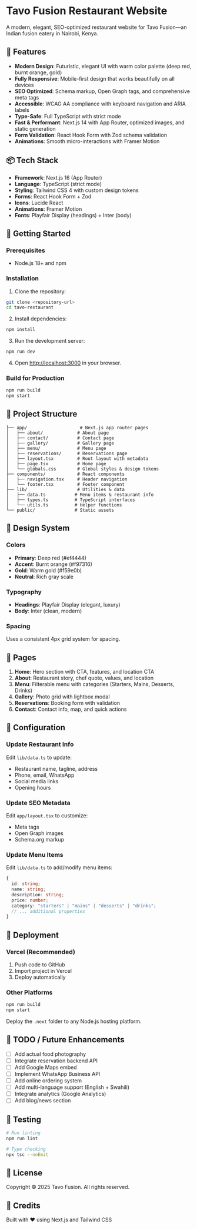 # Tavo Fusion Restaurant Website

A modern, elegant, SEO-optimized restaurant website for Tavo Fusion—an Indian fusion eatery in Nairobi, Kenya.

## 🌟 Features

- **Modern Design**: Futuristic, elegant UI with warm color palette (deep red, burnt orange, gold)
- **Fully Responsive**: Mobile-first design that works beautifully on all devices
- **SEO Optimized**: Schema markup, Open Graph tags, and comprehensive meta tags
- **Accessible**: WCAG AA compliance with keyboard navigation and ARIA labels
- **Type-Safe**: Full TypeScript with strict mode
- **Fast & Performant**: Next.js 14 with App Router, optimized images, and static generation
- **Form Validation**: React Hook Form with Zod schema validation
- **Animations**: Smooth micro-interactions with Framer Motion

## 📦 Tech Stack

- **Framework**: Next.js 16 (App Router)
- **Language**: TypeScript (strict mode)
- **Styling**: Tailwind CSS 4 with custom design tokens
- **Forms**: React Hook Form + Zod
- **Icons**: Lucide React
- **Animations**: Framer Motion
- **Fonts**: Playfair Display (headings) + Inter (body)

## 🚀 Getting Started

### Prerequisites

- Node.js 18+ and npm

### Installation

1. Clone the repository:
```bash
git clone <repository-url>
cd tavo-restaurant
```

2. Install dependencies:
```bash
npm install
```

3. Run the development server:
```bash
npm run dev
```

4. Open [http://localhost:3000](http://localhost:3000) in your browser.

### Build for Production

```bash
npm run build
npm start
```

## 📁 Project Structure

```
├── app/                    # Next.js app router pages
│   ├── about/             # About page
│   ├── contact/           # Contact page
│   ├── gallery/           # Gallery page
│   ├── menu/              # Menu page
│   ├── reservations/      # Reservations page
│   ├── layout.tsx         # Root layout with metadata
│   ├── page.tsx           # Home page
│   └── globals.css        # Global styles & design tokens
├── components/            # React components
│   ├── navigation.tsx     # Header navigation
│   └── footer.tsx         # Footer component
├── lib/                   # Utilities & data
│   ├── data.ts           # Menu items & restaurant info
│   ├── types.ts          # TypeScript interfaces
│   └── utils.ts          # Helper functions
└── public/               # Static assets
```

## 🎨 Design System

### Colors

- **Primary**: Deep red (#ef4444)
- **Accent**: Burnt orange (#f97316)
- **Gold**: Warm gold (#f59e0b)
- **Neutral**: Rich gray scale

### Typography

- **Headings**: Playfair Display (elegant, luxury)
- **Body**: Inter (clean, modern)

### Spacing

Uses a consistent 4px grid system for spacing.

## 📄 Pages

1. **Home**: Hero section with CTA, features, and location CTA
2. **About**: Restaurant story, chef quote, values, and location
3. **Menu**: Filterable menu with categories (Starters, Mains, Desserts, Drinks)
4. **Gallery**: Photo grid with lightbox modal
5. **Reservations**: Booking form with validation
6. **Contact**: Contact info, map, and quick actions

## 🔧 Configuration

### Update Restaurant Info

Edit `lib/data.ts` to update:
- Restaurant name, tagline, address
- Phone, email, WhatsApp
- Social media links
- Opening hours

### Update SEO Metadata

Edit `app/layout.tsx` to customize:
- Meta tags
- Open Graph images
- Schema.org markup

### Update Menu Items

Edit `lib/data.ts` to add/modify menu items:
```typescript
{
  id: string;
  name: string;
  description: string;
  price: number;
  category: "starters" | "mains" | "desserts" | "drinks";
  // ... additional properties
}
```

## 🚢 Deployment

### Vercel (Recommended)

1. Push code to GitHub
2. Import project in Vercel
3. Deploy automatically

### Other Platforms

```bash
npm run build
npm start
```

Deploy the `.next` folder to any Node.js hosting platform.

## 📝 TODO / Future Enhancements

- [ ] Add actual food photography
- [ ] Integrate reservation backend API
- [ ] Add Google Maps embed
- [ ] Implement WhatsApp Business API
- [ ] Add online ordering system
- [ ] Add multi-language support (English + Swahili)
- [ ] Integrate analytics (Google Analytics)
- [ ] Add blog/news section

## 🧪 Testing

```bash
# Run linting
npm run lint

# Type checking
npx tsc --noEmit
```

## 📄 License

Copyright © 2025 Tavo Fusion. All rights reserved.

## 👥 Credits

Built with ❤️ using Next.js and Tailwind CSS
